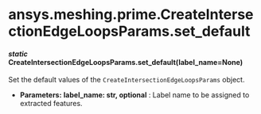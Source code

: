 # ansys.meshing.prime.CreateIntersectionEdgeLoopsParams.set_default

<a id="ansys.meshing.prime.CreateIntersectionEdgeLoopsParams.set_default"></a>

#### *static* CreateIntersectionEdgeLoopsParams.set_default(label_name=None)

Set the default values of the `CreateIntersectionEdgeLoopsParams` object.

* **Parameters:**
  **label_name: str, optional**
  : Label name to be assigned to extracted features.

<!-- !! processed by numpydoc !! -->
